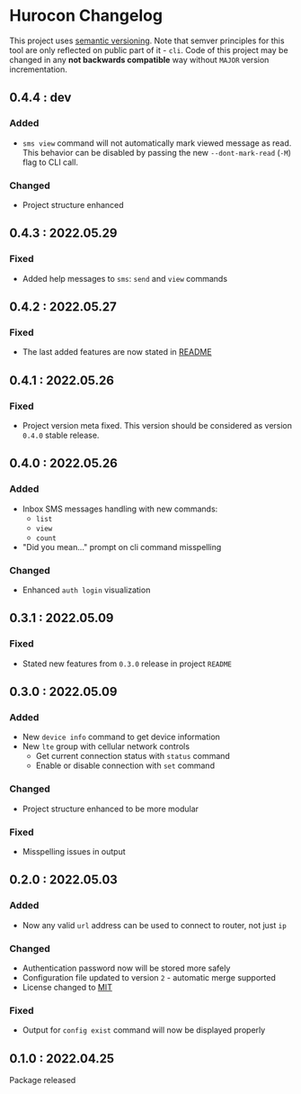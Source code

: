 # Hurocon Changelog
This project uses [semantic versioning](https://semver.org/). Note that semver principles for this tool are only reflected on public part of it - `cli`. Code of this project may be changed in any **not backwards compatible** way without `MAJOR` version incrementation.


## 0.4.4 : dev
### Added
- `sms view` command will not automatically mark viewed message as read. This behavior can be disabled by passing the new `--dont-mark-read` (`-M`) flag to CLI call.
### Changed
- Project structure enhanced


## 0.4.3 : 2022.05.29
### Fixed
- Added help messages to `sms`: `send` and `view` commands


## 0.4.2 : 2022.05.27
### Fixed
- The last added features are now stated in [README](./README.md)


## 0.4.1 : 2022.05.26
### Fixed
- Project version meta fixed. This version should be considered as version `0.4.0` stable release.


## 0.4.0 : 2022.05.26
### Added
- Inbox SMS messages handling with new commands:
  - `list`
  - `view`
  - `count`
- "Did you mean..." prompt on cli command misspelling

### Changed
- Enhanced `auth login` visualization


## 0.3.1 : 2022.05.09
### Fixed
- Stated new features from `0.3.0` release in project `README`


## 0.3.0 : 2022.05.09
### Added
- New `device info` command to get device information
- New `lte` group with cellular network controls
  - Get current connection status with `status` command
  - Enable or disable connection with `set` command

### Changed
- Project structure enhanced to be more modular

### Fixed
- Misspelling issues in output


## 0.2.0 : 2022.05.03
### Added
- Now any valid `url` address can be used to connect to router, not just `ip`

### Changed
- Authentication password now will be stored more safely
- Configuration file updated to version `2` - automatic merge supported
- License changed to [MIT](./LICENSE)

### Fixed
- Output for `config exist` command will now be displayed properly


## 0.1.0 : 2022.04.25
Package released
